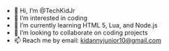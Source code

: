 - 👋 Hi, I’m @TechKidJr
- 👀 I’m interested in coding
- 🌱 I’m currently learning HTML 5, Lua, and Node.js
- 💞️ I’m looking to collaborate on coding projects
- 📫 Reach me by email: kidannyjunior10@gmail.com

<!---
TechKidJr/TechKidJr is a ✨ special ✨ repository because its `README.md` (this file) appears on your GitHub profile.
You can click the Preview link to take a look at your changes.
--->
